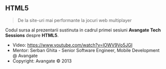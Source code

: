 ## HTML5
> De la site-uri mai performante la jocuri web multiplayer

Codul sursa al prezentarii sustinuta in cadrul primei sesiuni __Avangate Tech Sessions__ despre __HTML5__.

   * Video: https://www.youtube.com/watch?v=lOWV9Vo5JGI
   * Mentor: Serban Ghita - Senior Software Engineer, Mobile Development @ Avangate
   * Copyright: Avangate &copy; 2013
